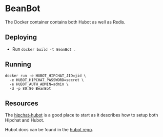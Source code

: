 # BeanBot

The Docker container contains both Hubot as well as Redis.

## Deploying

* Run `docker build -t BeanBot .`

## Running

    docker run -e HUBOT_HIPCHAT_JID=jid \
      -e HUBOT_HIPCHAT_PASSWORD=secret \
      -e HUBOT_AUTH_ADMIN=admin \
      -d -p 80:80 BeanBot

## Resources

The [hipchat-hubot](https://github.com/hipchat/hubot-hipchat) is a good place
to start as it describes how to setup both Hipchat and Hubot.

Hubot docs can be found in the [hubot repo](https://github.com/github/hubot).
